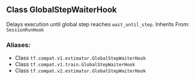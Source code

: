 ## Class GlobalStepWaiterHook
Delays execution until global step reaches `wait_until_step`.
Inherits From: `SessionRunHook`
### Aliases:
- Class `tf.compat.v1.estimator.GlobalStepWaiterHook`
- Class `tf.compat.v1.train.GlobalStepWaiterHook`
- Class `tf.compat.v2.estimator.GlobalStepWaiterHook`

